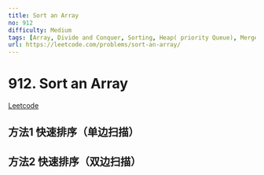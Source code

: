 ```yaml
---
title: Sort an Array
no: 912
difficulty: Medium
tags: [Array, Divide and Conquer, Sorting, Heap( priority Queue), Merge Sort, Bucket Sort, Radix Sort, Counting Sort]
url: https://leetcode.com/problems/sort-an-array/
---
```


# 912. Sort an Array

[Leetcode](https://leetcode.com/problems/sort-an-array/)

## 方法1 快速排序（单边扫描）

## 方法2 快速排序（双边扫描）